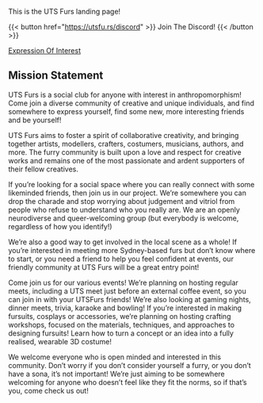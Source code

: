 This is the UTS Furs landing page!

{{< button href="https://utsfu.rs/discord" >}}
Join The Discord!
{{< /button >}}

[Expression Of Interest](https://utsfu.rs/eoi)

## Mission Statement

UTS Furs is a social club for anyone with interest in anthropomorphism! Come join a diverse community of creative and unique individuals, and find somewhere to express yourself, find some new, more interesting friends and be yourself!

UTS Furs aims to foster a spirit of collaborative creativity, and bringing together artists, modellers, crafters, costumers, musicians, authors, and more. The furry community is built upon a love and respect for creative works and remains one of the most passionate and ardent supporters of their fellow creatives.

If you’re looking for a social space where you can really connect with some likeminded friends, then join us in our project. We’re somewhere you can drop the charade and stop worrying about judgement and vitriol from people who refuse to understand who you really are. We are an openly neurodiverse and queer-welcoming group (but everybody is welcome, regardless of how you identify!)

We’re also a good way to get involved in the local scene as a whole! If you’re interested in meeting more Sydney-based furs but don’t know where to start, or you need a friend to help you feel confident at events, our friendly community at UTS Furs will be a great entry point!

Come join us for our various events! We’re planning on hosting regular meets, including a UTS meet just before an external coffee event, so you can join in with your UTSFurs friends! We’re also looking at gaming nights, dinner meets, trivia, karaoke and bowling!
If you’re interested in making fursuits, cosplays or accessories, we’re planning on hosting crafting workshops, focused on the materials, techniques, and approaches to designing fursuits! Learn how to turn a concept or an idea into a fully realised, wearable 3D costume!

We welcome everyone who is open minded and interested in this community. Don’t worry if you don’t consider yourself a furry, or you don’t have a sona, it’s not important! We’re just aiming to be somewhere welcoming for anyone who doesn’t feel like they fit the norms, so if that’s you, come check us out!
